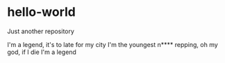 # hello-world
Just another repository

I'm a legend, it's to late for my city I'm the youngest n**** repping, oh my god, if I die I'm a legend
